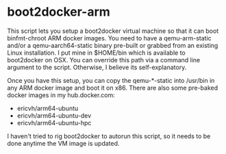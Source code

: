 boot2docker-arm
===============

This script lets you setup a boot2docker virtual machine so that it can boot binfmt-chroot ARM docker images.  You need to have a qemu-arm-static and/or a qemu-aarch64-static binary pre-built or grabbed from an existing Linux installation.  I put mine in $HOME/bin which is available to boot2docker on OSX.  You can override this path via a command line argument to the script.  Otherwise, I believe its self-explanatory.

Once you have this setup, you can copy the qemu-*-static into /usr/bin in any ARM docker image and boot it on x86.  There are also some pre-baked docker images in my hub.docker.com:
  * ericvh/arm64-ubuntu
  * ericvh/arm64-ubuntu-dev
  * ericvh/arm64-ubuntu-hpc
  
I haven't tried to rig boot2docker to autorun this script, so it needs to be done anytime the VM image is updated.
